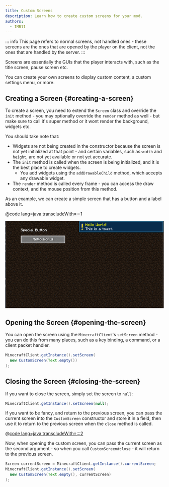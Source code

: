 ```yaml
---
title: Custom Screens
description: Learn how to create custom screens for your mod.
authors:
  - IMB11
---
```


::: info
This page refers to normal screens, not handled ones - these screens are the ones that are opened by the player on the client, not the ones that are handled by the server.
:::

Screens are essentially the GUIs that the player interacts with, such as the title screen, pause screen etc.

You can create your own screens to display custom content, a custom settings menu, or more.

## Creating a Screen {#creating-a-screen}

To create a screen, you need to extend the `Screen` class and override the `init` method - you may optionally override the `render` method as well - but make sure to call it's super method or it wont render the background, widgets etc.

You should take note that:

- Widgets are not being created in the constructor because the screen is not yet initialized at that point - and certain variables, such as `width` and `height`, are not yet available or not yet accurate.
- The `init` method is called when the screen is being initialized, and it is the best place to create widgets.
  - You add widgets using the `addDrawableChild` method, which accepts any drawable widget.
- The `render` method is called every frame - you can access the draw context, and the mouse position from this method.

As an example, we can create a simple screen that has a button and a label above it.

@[code lang=java transcludeWith=:::1](@/reference/latest/src/client/java/com/example/docs/rendering/screens/CustomScreen.java)

![Custom Screen 1](/assets/develop/rendering/gui/custom-1-example.png)

## Opening the Screen {#opening-the-screen}

You can open the screen using the `MinecraftClient`'s `setScreen` method - you can do this from many places, such as a key binding, a command, or a client packet handler.

```java
MinecraftClient.getInstance().setScreen(
  new CustomScreen(Text.empty())
);
```

## Closing the Screen {#closing-the-screen}

If you want to close the screen, simply set the screen to `null`:

```java
MinecraftClient.getInstance().setScreen(null);
```

If you want to be fancy, and return to the previous screen, you can pass the current screen into the `CustomScreen` constructor and store it in a field, then use it to return to the previous screen when the `close` method is called.

@[code lang=java transcludeWith=:::2](@/reference/latest/src/client/java/com/example/docs/rendering/screens/CustomScreen.java)

Now, when opening the custom screen, you can pass the current screen as the second argument - so when you call `CustomScreen#close` - it will return to the previous screen.

```java
Screen currentScreen = MinecraftClient.getInstance().currentScreen;
MinecraftClient.getInstance().setScreen(
  new CustomScreen(Text.empty(), currentScreen)
);
```
